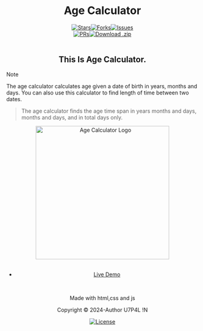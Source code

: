 <h1 align="center">Age Calculator</h1>

  <div align="center"><a href="https://github.com/U7P4L-IN/Age-Calculator/stargazers/"><img src="https://custom-icon-badges.demolab.com/github/stars/U7P4L-IN/Age-Calculator?label=Stars&logo=star&labelColor=302d41&color=c9cbff&logoColor=d9e0ee&style=for-the-badge" alt="Stars"></a><a href="https://github.com/U7P4L-IN/Age-Calculator/network/members/"><img src="https://custom-icon-badges.demolab.com/github/forks/U7P4L-IN/Age-Calculator?label=Forks&logo=fork&labelColor=302d41&color=b5e8e0&logoColor=d9e0ee&style=for-the-badge" alt="Forks"></a><a href="https://github.com/U7P4L-IN/Age-Calculator/issues"><img src="https://custom-icon-badges.demolab.com/github/issues/U7P4L-IN/Age-Calculator?label=Issues&labelColor=302d41&color=f5a97f&logoColor=d9e0ee&logo=issue&style=for-the-badge" alt="Issues"/></div>
  <div align="center"></a><a href="https://github.com/U7P4L-IN/Age-Calculator/pull"><img src="https://custom-icon-badges.demolab.com/github/issues-pr/U7P4L-IN/Age-Calculator?&label=Pull%20Requests&labelColor=302d41&color=ddb6f2&logoColor=d9e0ee&logo=git-pull-request&style=for-the-badge" alt="PRs"/></a><a href="https://github.com/U7P4L-IN/Age-Calculator/archive/refs/heads/master.zip"><img src="https://custom-icon-badges.demolab.com/github/languages/code-size/U7P4L-IN/Age-Calculator?label=Download&logo=download&labelColor=302d41&color=b7bdf8&logoColor=d9e0ee&style=for-the-badge" alt="Download .zip"></a></div></br>

<h2 align="center">This Is Age Calculator.</h2>

> [!NOTE]
> The age calculator calculates age given a date of birth in years, months and days. You can also use this calculator to find length of time between two dates.

> The age calculator finds the age time span in years months and days, months and days, and in total days only.

<div align="center"><img src="./image/demo.png" alt="Age Calculator Logo" width="350"/>
</br></br>

- [Live Demo](https://u7p4l-in.github.io/Age-Calculator/)
</br>
<p align="center">Made with html,css and js</p>
<p align="center">Copyright © 2024-Author U7P4L !N</p>
<div align="center">
  <a href="LICENSE"><img src="https://custom-icon-badges.demolab.com/github/license/U7P4L-IN/Age-Calculator?label=License&labelColor=302d41&color=91d7e3&logo=law&logoColor=d9e0ee&style=for-the-badge" alt="License"></a>
</div>